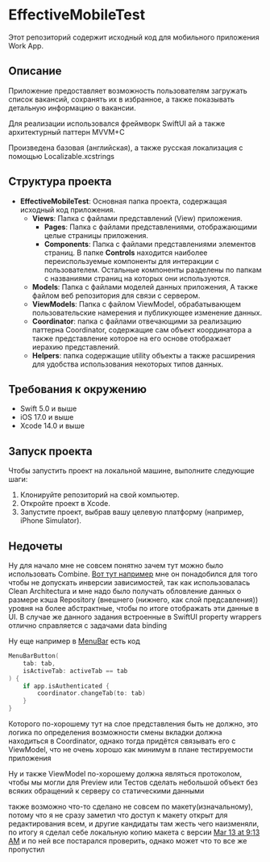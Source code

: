 # EffectiveMobileTest

Этот репозиторий содержит исходный код для мобильного приложения Work App.

## Описание

Приложение предоставляет возможность пользователям загружать список вакансий, сохранять их в избранное, а также показывать детальную информацию о вакансии.

Для реализации использовался фреймворк SwiftUI ай а также архитектурный паттерн MVVM+C

Произведена базовая (английская), а также русская локализация с помощью Localizable.xcstrings

## Структура проекта

- **EffectiveMobileTest**: Основная папка проекта, содержащая исходный код приложения.
  - **Views**: Папка с файлами представлений (View) приложения.
     - **Pages**: Папка с файлами представлениями, отображающими целые страницы приложения.
     - **Components**: Папка с файлами представлениями элементов страниц.
       В папке **Сontrols** находится наиболее  переиспользуемые компоненты для интеракции с пользователем.
       Остальные компоненты разделены по папкам с названиями страниц на которых они используются.
  - **Models**: Папка с файлами моделей данных приложения, А также файлом веб репозитория для связи с сервером.
  - **ViewModels**: Папка с файлом ViewModel, обрабатывающем пользовательские намерения и публикующее изменение данных.
  - **Coordinator**: папка с файлами отвечающими за реализацию паттерна Coordinator, содержащие сам объект координатора а также представление которое на его основе отображает иерахию представлений.
  - **Helpers**: папка содержащие utility объекты а также расширения для удобства использования некоторых типов данных.

## Требования к окружению

- Swift 5.0 и выше
- iOS 17.0 и выше
- Xcode 14.0 и выше

## Запуск проекта

Чтобы запустить проект на локальной машине, выполните следующие шаги:

1. Клонируйте репозиторий на свой компьютер.
2. Откройте проект в Xcode.
3. Запустите проект, выбрав вашу целевую платформу (например, iPhone Simulator).

## Недочеты

Ну для начало мне не совсем понятно зачем тут можно было использовать Combine.
[Вот тут например](https://github.com/vasilevsky007/InnowiseTest) мне он понадобился для того чтобы не допускать инверсии зависимостей, 
так как использовалась Clean Architectura и мне надо было получать обловление данных о размере кэша Repository 
(внешнего (нижнего, как слой предсавления)) уровня на более абстрактные, чтобы по итоге отображать эти данные в UI.
В случае же данного задания встроенные в SwiftUI property wrappers отлично справляется с задачами data binding

Ну еще например в [MenuBar](./EffectiveMobileTest/View/Components/Menubar/MenuBar.swift) есть код 
```swift
MenuBarButton(
    tab: tab,
    isActiveTab: activeTab == tab
) {
    if app.isAuthenticated {
        coordinator.changeTab(to: tab)
    }
}
```
Которого по-хорошему тут на слое представления быть не должно, 
это логика по определения возможности смены вкладки должна находиться в Coordinator,
однако тогда придётся связывать его с ViewModel, что не очень хорошо как минимум в плане тестируемости приложения

Ну и также ViewModel по-хорошему должна являться протоколом, чтобы мы могли для Preview или Тестов сделать небольшой объект без всяких обращений к серверу со статическими данными

также возможно что-то сделано не совсем по макету(изначальному), 
потому что я не сразу заметил что доступ к макету открыт для редактирования всем, 
и другие кандидаты там жесть чего наизменяли, по итогу я сделал себе локальную копию макета с версии 
[Mar 13 at 9:13 AM](https://www.figma.com/file/5n1Y5yxk3AnAbQ7g0ZfROG/Effective-Mobile.-%D0%A2%D0%B5%D1%81%D1%82%D0%BE%D0%B2%D0%BE%D0%B5-%D0%B7%D0%B0%D0%B4%D0%B0%D0%BD%D0%B8%D0%B5-%D0%B4%D0%BB%D1%8F-%D1%80%D0%B0%D0%B7%D1%80%D0%B0%D0%B1%D0%BE%D1%82%D1%87%D0%B8%D0%BA%D0%BE%D0%B2.-%D0%9F%D1%80%D0%B8%D0%BB%D0%BE%D0%B6%D0%B5%D0%BD%D0%B8%D0%B5-%D0%B4%D0%BB%D1%8F-%D0%BF%D0%BE%D0%B8%D1%81%D0%BA%D0%B0-%D0%B2%D0%B0%D0%BA%D0%B0%D0%BD%D1%81%D0%B8%D0%B9?type=design&version-id=5332635188&mode=design&t=diOcGsIEPCQirDLv-0)
и по ней все постарался проверить, однако может что то все же пропустил

